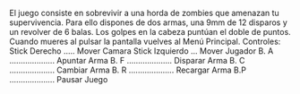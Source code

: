 El juego consiste en sobrevivir a una
horda de zombies que amenazan tu
supervivencia.
Para ello dispones de dos armas, una
9mm de 12 disparos y un revolver de 6
balas.
Los golpes en la cabeza puntúan el
doble de puntos.
Cuando mueres al pulsar la pantalla
vuelves al Menú Principal.
Controles:
Stick Derecho ..... Mover Camara
Stick Izquierdo ... Mover Jugador
B. A .................... Apuntar Arma
B. F .................... Disparar Arma
B. C .................... Cambiar Arma
B. R .................... Recargar Arma
B.P .................... Pausar Juego

